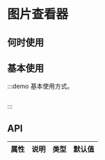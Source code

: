 # 图片查看器


## 何时使用


## 基本使用

:::demo 基本使用方式。

```js

```
:::


## API
| 属性      | 说明    | 类型      |  默认值   |
|---------- |-------- |---------- |-------- |
